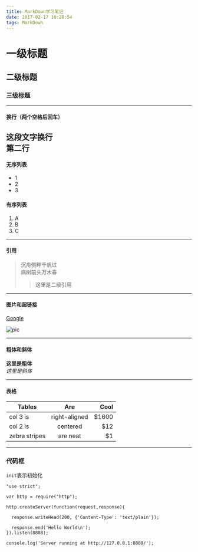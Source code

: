 ```yaml
---
title: MarkDown学习笔记
date: 2017-02-17 10:28:54
tags: MarkDown
---
```

# 一级标题

## 二级标题

### 三级标题

---
#### 换行（两个空格后回车）
这段文字换行  
第二行
---
#### 无序列表
* 1
* 2
* 3

#### 有序列表
1. A
2. B
3. C

---

#### 引用
> 沉舟侧畔千帆过  
> 病树前头万木春
>> 这里是二级引用
---

#### 图片和超链接

[Google](http://Google.com)

![pic](http://mouapp.com/Mou_128.png)

---
#### 粗体和斜体

**这里是粗体**  
*这里是斜体*

---
#### 表格
| Tables        | Are           | Cool  |
| ------------- |:-------------:| -----:|
| col 3 is      | right-aligned | $1600 |
| col 2 is      | centered      |   $12 |
| zebra stripes | are neat      |    $1 |

---
### 代码框
`init`表示初始化

```
"use strict";

var http = require("http");

http.createServer(function(request,response){

  response.writeHead(200, {'Content-Type': 'text/plain'});

  response.end('Hello World\n');
}).listen(8888);

console.log('Server running at http://127.0.0.1:8888/');

```
